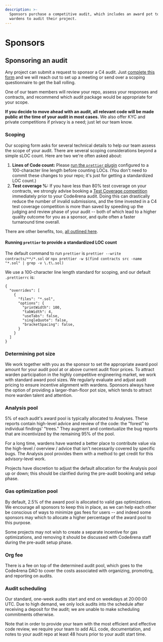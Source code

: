 ```yaml
---
description: >-
  Sponsors purchase a competitive audit, which includes an award pot to incentivize
  wardens to audit their project.
---
```


# Sponsors

## Sponsoring an audit

Any project can submit a request to sponsor a C4 audit. Just [complete this form](https://code4rena.typeform.com/i-want-an-audit) and we will reach out to set up a meeting or send over a scoping questionnaire to get the ball rolling.

One of our team members will review your repo, assess your responses and contracts, and recommend which audit package would be appropriate for your scope. 

**If you decide to move ahead with an audit, all relevant code will be made public at the time of your audit in most cases.** We also offer KYC and private competitions if privacy is a need; just let our team know.  

### Scoping

Our scoping form asks for several technical details to help our team assess the scope of your audit. There are several scoping considerations beyond a simple sLOC count. Here are two we're often asked about: 

1. **Lines of Code count:** Please [run the `prettier` plugin](https://github.com/prettier-solidity/prettier-plugin-solidity) configured to a 100-character line length before counting LOCs. (You don't need to commit these changes to your repo; it's just for getting a standardized LOC count.) 
2. **Test coverage %:** If you have less than 80% test coverage on your contracts, we strongly advise booking a [Test Coverage competition](https://code4rena.com/test-coverage) immediately prior to your Code4rena audit. Doing this can drastically reduce the number of invalid submissions, and the time invested in a C4 test coverage competition is more than saved by speeding up the judging and review phase of your audit -- both of which lead to a higher quality outcome for you as a sponsor, and quite often a faster turnaround time overall. 

There are other benefits, too, [all outlined here](https://medium.com/code4rena/new-to-code4rena-test-coverage-c548645404f9). 

#### Running `prettier` to provide a standardized LOC count

The default command to run `prettier` is `prettier --write contracts/**/*.sol` or `npx prettier -w $(find contracts src -name "*.sol" | grep -v \.t\.sol)`

We use a 100-character line length standard for scoping, and our default `.prettierrc` is: 

```
{
  "overrides": [
    {
      "files": "*.sol",
      "options": {
        "printWidth": 100,
        "tabWidth": 4,
        "useTabs": false,
        "singleQuote": false,
        "bracketSpacing": false,
      }
    }
  ]
}
```


### Determining pot size

We work together with you as the sponsor to set the appropriate award pool amount for your audit pool at or above current audit floor prices. To attract warden participation in the highly competitive engineering market, we work with standard award pool sizes. We regularly evaluate and adjust audit pricing to ensure incentive alignment with wardens. Sponsors always have the option of providing a larger-than-floor pot size, which tends to attract more warden talent and attention.

### Analysis pool

5% of each audit's award pool is typically allocated to Analyses. These reports contain high-level advice and review of the code: the "forest" to individual findings' "trees." They augment and contextualize the bug reports that are incentivized by the remaining 95% of the pool. 

For a long time, wardens have wanted a better place to contribute value via the high-level / overview / advice that isn't necessarily covered by specific bugs. The Analysis pool provides them with a method to get credit for this advisory-level work. 

Projects have discretion to adjust the default allocation for the Analysis pool up or down; this should be clarified during the pre-audit booking and setup phase.

### Gas optimization pool

By default, 2.5% of the award pool is allocated to valid gas optimizations. We encourage all sponsors to keep this in place, as we can help each other be conscious of ways to minimize gas fees for users -- and indeed some sponsors may which to allocate a higher percentage of the award pool to this purpose. 

Some projects may not wish to create a separate incentive for gas optimizations, and removing it should be discussed with Code4rena staff during the pre-audit setup phase.

### Org fee

There is a fee on top of the determined audit pool, which goes to the Code4rena DAO to cover the costs associated with organizing, promoting, and reporting on audits.

### Audit scheduling

Our standard, one-week audits start and end on weekdays at 20:00:00 UTC. Due to high demand, we only lock audits into the schedule after receiving a deposit for the audit; we are unable to make scheduling commitments otherwise.

Note that in order to provide your team with the most efficient and effective code review, we require your team to add ALL code, documentation, and notes to your audit repo at least 48 hours prior to your audit start time. 
